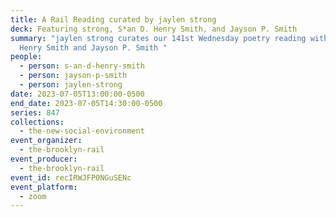 ```yaml
---
title: A Rail Reading curated by jaylen strong
deck: Featuring strong, S*an D. Henry Smith, and Jayson P. Smith
summary: "jaylen strong curates our 141st Wednesday poetry reading with S*an D.
  Henry Smith and Jayson P. Smith "
people:
  - person: s-an-d-henry-smith
  - person: jayson-p-smith
  - person: jaylen-strong
date: 2023-07-05T13:00:00-0500
end_date: 2023-07-05T14:30:00-0500
series: 847
collections:
  - the-new-social-environment
event_organizer:
  - the-brooklyn-rail
event_producer:
  - the-brooklyn-rail
event_id: recIRWJFP0NGuSENc
event_platform:
  - zoom
---
```

